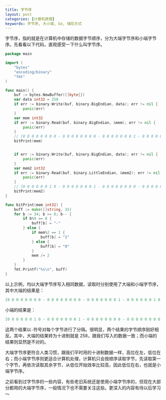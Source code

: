 ```yaml
---
title: 字节序
layout: post
categories: [计算机原理]
keywords: 字节序, 大小端, Go, 储存方式
---
```


字节序，指的就是在计算机中存储的数据字节顺序，分为大端字节序和小端字节序。先看看以下代码，直观感受一下什么叫字节序。

```go
package main

import (
	"bytes"
	"encoding/binary"
	"fmt"
)

func main() {
	buf := bytes.NewBuffer([]byte{})
	var data int32 = 258
	if err := binary.Write(buf, binary.BigEndian, data); err != nil {
		panic(err)
	}
	var mem int32
	if err := binary.Read(buf, binary.BigEndian, &mem); err != nil {
		panic(err)
	}
	// [0 0 0 0 0 0 0 0 - 0 0 0 0 0 0 0 0 - 0 0 0 0 0 0 0 1 - 0 0 0 0 0 0 1 0]
	bitPrint(mem)


	if err := binary.Write(buf, binary.BigEndian, data); err != nil {
		panic(err)
	}
	var mem2 int32
	if err := binary.Read(buf, binary.LittleEndian, &mem2); err != nil {
		panic(err)
	}
	// [0 0 0 0 0 0 1 0 - 0 0 0 0 0 0 0 1 - 0 0 0 0 0 0 0 0 - 0 0 0 0 0 0 0 0]
	bitPrint(mem2)
}

func bitPrint(mem int32) {
	buff := make([]string, 35)
	for b := 34; b >= 0; b-- {
		if b%9 == 8 {
			buff[b] = "-"
		} else {
			if mem%2 == 1 {
				buff[b] = "1"
			} else {
				buff[b] = "0"
			}
			mem /= 2
		}
	}
	fmt.Printf("%s\n", buff)
}
```

以上示例，均以大端字节序写入相同数据，读取时分别使用了大端和小端字节序，其中大端的结果是：

```go
[0 0 0 0 0 0 0 0 - 0 0 0 0 0 0 0 0 - 0 0 0 0 0 0 0 1 - 0 0 0 0 0 0 1 0]
```

小端的结果是：

```go
[0 0 0 0 0 0 1 0 - 0 0 0 0 0 0 0 1 - 0 0 0 0 0 0 0 0 - 0 0 0 0 0 0 0 0]
```

这两个结果以`-`符号对每个字节进行了分隔。很明显，两个结果的字节顺序刚好相反。其中，大端的结果转为十进制就是 258，跟我们写入的数据一致；而小端的结果则显然是不对的。

大端字节序更符合人类习惯，跟我们平时用的十进制数据一样，高位在左，低位在右；而小端字节序则更适合计算机处理，计算机只会按顺序读取字节，先读取第一个字节，再依次读取其余字节，从低位开始效率比较高，因此低位在右，也就是小端字节序。

之前看到过字节序的一些内容，有些老旧系统还是使用小端字节序的，但现在大部分都用的大端字节序，一般情况下也不需要关注这些。更深入的内容有待以后学习～
